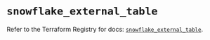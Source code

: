 # `snowflake_external_table`

Refer to the Terraform Registry for docs: [`snowflake_external_table`](https://registry.terraform.io/providers/snowflake-labs/snowflake/1.0.0/docs/resources/external_table).
